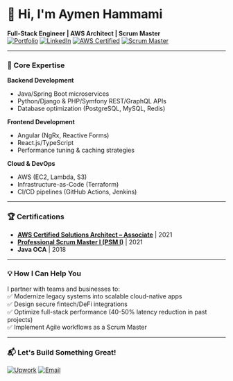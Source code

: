 # 👋 Hi, I'm Aymen Hammami  
**Full-Stack Engineer | AWS Architect | Scrum Master**  
[![Portfolio](https://img.shields.io/badge/-Portfolio-%230077B5?style=flat&logo=google-chrome)](https://aymen-hammami.com)
[![LinkedIn](https://img.shields.io/badge/-LinkedIn-%230077B5?style=flat&logo=linkedin)](https://linkedin.com/in/aymen-hammami-senior-engineer)
[![AWS Certified](https://img.shields.io/badge/AWS-Solutions%20Architect-orange)](https://www.credly.com/badges/0e601eb7-f159-4109-9526-9a189ca089fc/public_url)
[![Scrum Master](https://img.shields.io/badge/Scrum.org-PSM%20I-brightgreen)](https://www.credly.com/badges/1897a279-cb15-4a66-b949-49a0649363b8/public_url)

---

### 🔧 Core Expertise  
**Backend Development**  
- Java/Spring Boot microservices  
- Python/Django & PHP/Symfony REST/GraphQL APIs  
- Database optimization (PostgreSQL, MySQL, Redis)  

**Frontend Development**  
- Angular (NgRx, Reactive Forms)  
- React.js/TypeScript  
- Performance tuning & caching strategies  

**Cloud & DevOps**  
- AWS (EC2, Lambda, S3)  
- Infrastructure-as-Code (Terraform)  
- CI/CD pipelines (GitHub Actions, Jenkins)  

---

### 🏆 Certifications  
- [**AWS Certified Solutions Architect – Associate**](https://www.credly.com/badges/0e601eb7-f159-4109-9526-9a189ca089fc/public_url) | 2021  
- [**Professional Scrum Master I (PSM I)**](https://www.credly.com/badges/1897a279-cb15-4a66-b949-49a0649363b8/public_url) | 2021  
- **Java OCA** | 2018  

---

### 💡 How I Can Help You  
I partner with teams and businesses to:  
✅ Modernize legacy systems into scalable cloud-native apps  
✅ Design secure fintech/DeFi integrations  
✅ Optimize full-stack performance (40-50% latency reduction in past projects)  
✅ Implement Agile workflows as a Scrum Master  

---

### 📬 Let's Build Something Great!  
[![Upwork](https://img.shields.io/badge/-Hire%20Me%20on%20Upwork-6FDA44?logo=upwork)](https://www.upwork.com/freelancers/~015180ba1c9fc2ff90)
[![Email](https://img.shields.io/badge/-hello@aymen--hammami.com-D14836?logo=gmail)](mailto:hello@aymen-hammami.com)
